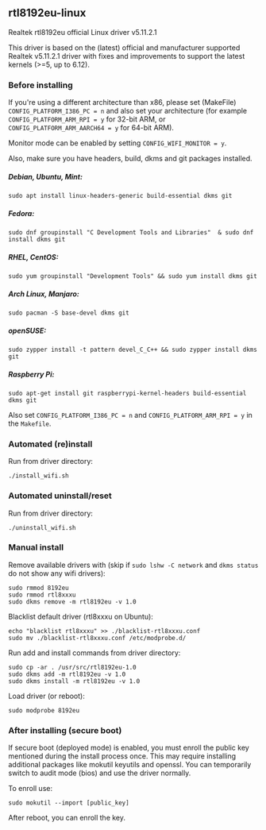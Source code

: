 ## rtl8192eu-linux
Realtek rtl8192eu official Linux driver v5.11.2.1

This driver is based on the (latest) official and manufacturer supported Realtek v5.11.2.1 driver with fixes and improvements to support the latest kernels (>=5, up to 6.12).

### Before installing

If you're using a different architecture than x86, please set (MakeFile) ```CONFIG_PLATFORM_I386_PC = n``` and also set your architecture (for example ```CONFIG_PLATFORM_ARM_RPI = y``` for 32-bit ARM, or ```CONFIG_PLATFORM_ARM_AARCH64 = y``` for 64-bit ARM).

Monitor mode can be enabled by setting ```CONFIG_WIFI_MONITOR = y```.

Also, make sure you have headers, build, dkms and git packages installed. 

##### Debian, Ubuntu, Mint:

```sudo apt install linux-headers-generic build-essential dkms git```

##### Fedora:

```sudo dnf groupinstall "C Development Tools and Libraries"  & sudo dnf install dkms git```

##### RHEL, CentOS:

```sudo yum groupinstall "Development Tools" && sudo yum install dkms git```

##### Arch Linux, Manjaro:

```sudo pacman -S base-devel dkms git```

##### openSUSE:

```sudo zypper install -t pattern devel_C_C++ && sudo zypper install dkms git```

##### Raspberry Pi:

```sudo apt-get install git raspberrypi-kernel-headers build-essential dkms git```

Also set `CONFIG_PLATFORM_I386_PC = n` and `CONFIG_PLATFORM_ARM_RPI = y` in the `Makefile`.

### Automated (re)install 

Run from driver directory:
```
./install_wifi.sh
```

### Automated uninstall/reset

Run from driver directory:
```
./uninstall_wifi.sh
```

### Manual install

Remove available drivers with (skip if `sudo lshw -C network` and `dkms status` do not show any wifi drivers):

```
sudo rmmod 8192eu
sudo rmmod rtl8xxxu
sudo dkms remove -m rtl8192eu -v 1.0
```

Blacklist default driver (rtl8xxxu on Ubuntu):

```
echo "blacklist rtl8xxxu" >> ./blacklist-rtl8xxxu.conf
sudo mv ./blacklist-rtl8xxxu.conf /etc/modprobe.d/
```

Run add and install commands from driver directory:

```
sudo cp -ar . /usr/src/rtl8192eu-1.0
sudo dkms add -m rtl8192eu -v 1.0
sudo dkms install -m rtl8192eu -v 1.0
```

Load driver (or reboot):
```
sudo modprobe 8192eu
```

### After installing (secure boot)

If secure boot (deployed mode) is enabled, you must enroll the public key mentioned during the install process once. This may require installing additional packages like mokutil keyutils and openssl. You can temporarily switch to audit mode (bios) and use the driver normally.

To enroll use:
```
sudo mokutil --import [public_key]
```
After reboot, you can enroll the key.
